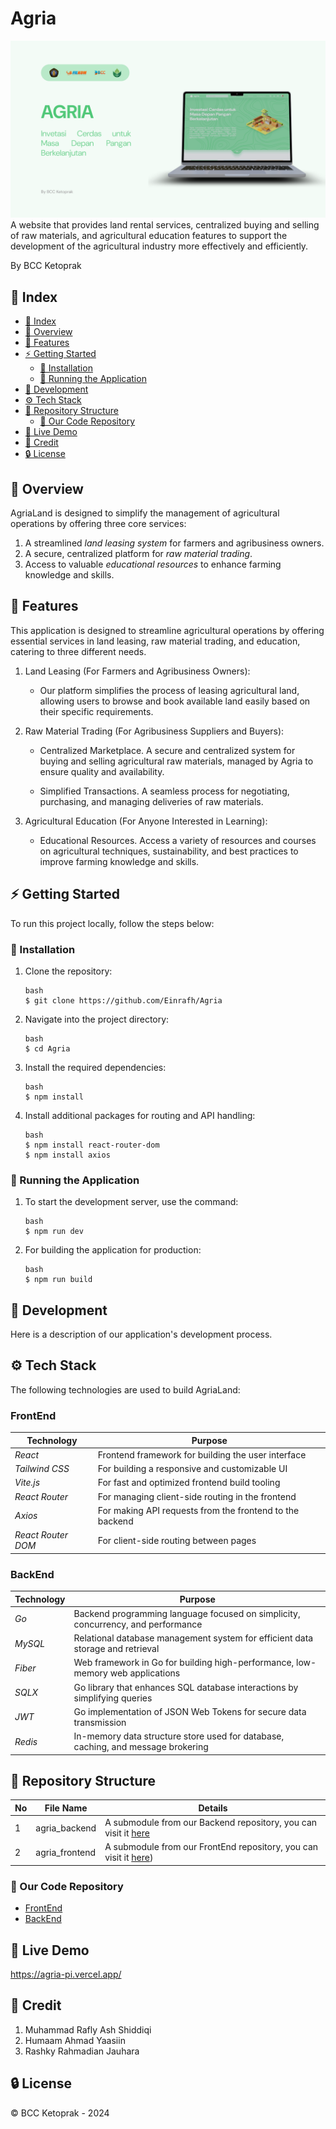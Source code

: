 # Agria
![Cover](assets/Cover.png)
A website that provides land rental services, centralized buying and selling of raw materials, and agricultural education features to support the development of the agricultural industry more effectively and efficiently.

By BCC Ketoprak

## 📑 Index

- [📑 Index](#-index)
- [📕 Overview](#-overview)
- [📖 Features](#-features)
- [⚡ Getting Started](#-getting-started)
  - [👾 Installation](#-installation)
  - [🦿 Running the Application](#-running-the-application)
- [🔧 Development](#-development)
- [⚙ Tech Stack](#-tech-stack)
- [📂 Repository Structure](#-repository-structure)
  - [🔩 Our Code Repository](#-our-code-repository)
- [📌 Live Demo](#-live-demo)
- [🌟 Credit](#-credit)
- [🔒 License](#-license)

## 📕 Overview

AgriaLand is designed to simplify the management of agricultural operations by offering three core services:
1. A streamlined *land leasing system* for farmers and agribusiness owners.
2. A secure, centralized platform for *raw material trading*.
3. Access to valuable *educational resources* to enhance farming knowledge and skills.

## 📖 Features
This application is designed to streamline agricultural operations by offering essential services in land leasing, raw material trading, and education, catering to three different needs.

1. Land Leasing (For Farmers and Agribusiness Owners): 

    * Our platform simplifies the process of leasing agricultural land, allowing users to browse and book available land easily based on their specific requirements.

2. Raw Material Trading (For Agribusiness Suppliers and Buyers): 

    * Centralized Marketplace. A secure and centralized system for buying and selling agricultural raw materials, managed by Agria to ensure quality and availability.
  
    * Simplified Transactions. A seamless process for negotiating, purchasing, and managing deliveries of raw materials.

3. Agricultural Education (For Anyone Interested in Learning): 

    * Educational Resources. Access a variety of resources and courses on agricultural techniques, sustainability, and best practices to improve farming knowledge and skills.

## ⚡ Getting Started

To run this project locally, follow the steps below:

### 👾 Installation

1. Clone the repository:
   ```
   bash
   $ git clone https://github.com/Einrafh/Agria
   ```

2. Navigate into the project directory:
   ```
   bash
   $ cd Agria
   ```

3. Install the required dependencies:
   ```
   bash
   $ npm install
   ```

4. Install additional packages for routing and API handling:
   ```
   bash
   $ npm install react-router-dom
   $ npm install axios
   ```

### 🦿 Running the Application

1. To start the development server, use the command:
   ```
   bash
   $ npm run dev
   ```

2. For building the application for production:
   ```
   bash
   $ npm run build
   ``` 

## 🔧 Development

Here is a description of our application's development process.

## ⚙ Tech Stack

The following technologies are used to build AgriaLand:

### FrontEnd
| Technology             | Purpose                                                    |
|------------------------|------------------------------------------------------------|
| *React*                | Frontend framework for building the user interface         |
| *Tailwind CSS*         | For building a responsive and customizable UI              |
| *Vite.js*              | For fast and optimized frontend build tooling              |
| *React Router*         | For managing client-side routing in the frontend           |
| *Axios*                | For making API requests from the frontend to the backend   |
| *React Router DOM*     | For client-side routing between pages                      |

### BackEnd
| Technology     | Purpose                                                                          |
|----------------|----------------------------------------------------------------------------------|
| *Go*           | Backend programming language focused on simplicity, concurrency, and performance |
| *MySQL*        | Relational database management system for efficient data storage and retrieval   |
| *Fiber*        | Web framework in Go for building high-performance, low-memory web applications   |
| *SQLX*         | Go library that enhances SQL database interactions by simplifying queries        |
| *JWT*          | Go implementation of JSON Web Tokens for secure data transmission                |
| *Redis*        | In-memory data structure store used for database, caching, and message brokering |

## 📂 Repository Structure

| No  | File Name        | Details                                                                                                        |
| --- | ---------------- | ---------------------------------------------------------------------------------------------------------------|
| 1   | agria_backend    | A submodule from our Backend repository, you can visit it [here](https://github.com/ahmdyaasiin/agria-backend) |
| 2   | agria_frontend   | A submodule from our FrontEnd repository, you can visit it [here](https://github.com/Einrafh/agria-frontend))  |

### 🔩 Our Code Repository

- [FrontEnd](https://github.com/Einrafh/agria-frontend)
- [BackEnd](https://github.com/ahmdyaasiin/agria-backend)

## 📌 Live Demo
https://agria-pi.vercel.app/

## 🌟 Credit

1. Muhammad Rafly Ash Shiddiqi
2. Humaam Ahmad Yaasiin
3. Rashky Rahmadian Jauhara


## 🔒 License

© BCC Ketoprak - 2024
